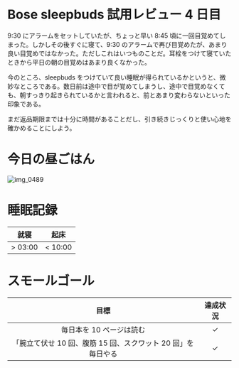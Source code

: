 # Bose sleepbuds 試用レビュー 4 日目
9:30 にアラームをセットしていたが、ちょっと早い 8:45 頃に一回目覚めてしまった。しかしその後すぐに寝て、9:30 のアラームで再び目覚めたが、あまり良い目覚めではなかった。ただしこれはいつものことだ。耳栓をつけて寝ていたときから平日の朝の目覚めはあまり良くなかった。

今のところ、sleepbuds をつけていて良い睡眠が得られているかというと、微妙なところである。数日前は途中で目が覚めてしまうし、途中で目覚めなくても、朝すっきり起きられているかと言われると、前とあまり変わらないといった印象である。

まだ返品期限までは十分に時間があることだし、引き続きじっくりと使い心地を確かめることにしよう。

# 今日の昼ごはん
![img_0489](https://noraworld.github.io/box-bulbasaur/2018/12/img_0489.jpg)

# 睡眠記録
| 就寝 | 起床 |
|:---:|:---:|
| > 03:00 | < 10:00 |

# スモールゴール
| 目標 | 達成状況 |
|:---:|:---:|
| 毎日本を 10 ページは読む | ✓ |
| 「腕立て伏せ 10 回、腹筋 15 回、スクワット 20 回」を毎日やる | ✓ |
